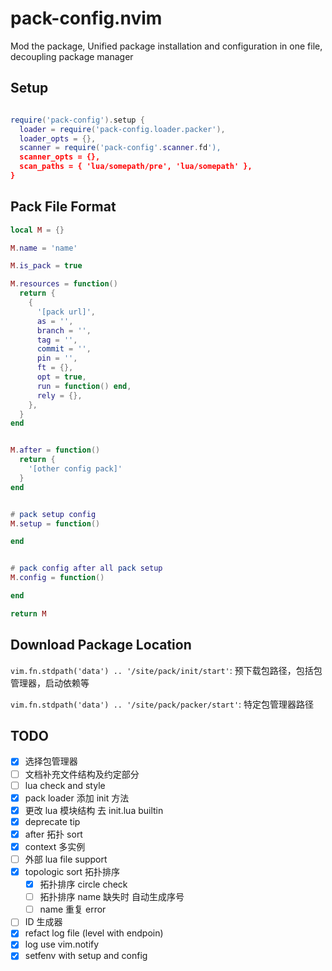 # pack-config.nvim

Mod the package, Unified package installation and configuration in one file, decoupling package manager

## Setup

```lua

require('pack-config').setup {
  loader = require('pack-config.loader.packer'),
  loader_opts = {},
  scanner = require('pack-config'.scanner.fd'),
  scanner_opts = {},
  scan_paths = { 'lua/somepath/pre', 'lua/somepath' },
}
```

## Pack File Format

```lua
local M = {}

M.name = 'name'

M.is_pack = true

M.resources = function()
  return {
    {
      '[pack url]',
      as = '',
      branch = '',
      tag = '',
      commit = '',
      pin = '',
      ft = {},
      opt = true,
      run = function() end,
      rely = {},
    },
  }
end


M.after = function()
  return {
    '[other config pack]'
  }
end


# pack setup config
M.setup = function()

end


# pack config after all pack setup
M.config = function()

end

return M
```

## Download Package Location

`vim.fn.stdpath('data') .. '/site/pack/init/start'`: 预下载包路径，包括包管理器，启动依赖等

`vim.fn.stdpath('data') .. '/site/pack/packer/start'`: 特定包管理器路径

## TODO

- [x] 选择包管理器
- [ ] 文档补充文件结构及约定部分
- [ ] lua check and style
- [x] pack loader 添加 init 方法
- [x] 更改 lua 模块结构 去 init.lua builtin
- [x] deprecate tip
- [x] after 拓扑 sort
- [x] context 多实例
- [ ] 外部 lua file support
- [x] topologic sort 拓扑排序
  - [x] 拓扑排序 circle check
  - [ ] 拓扑排序 name 缺失时 自动生成序号
  - [ ] name 重复 error
- [ ] ID 生成器
- [x] refact log file (level with endpoin)
- [x] log use vim.notify
- [x] setfenv with setup and config
